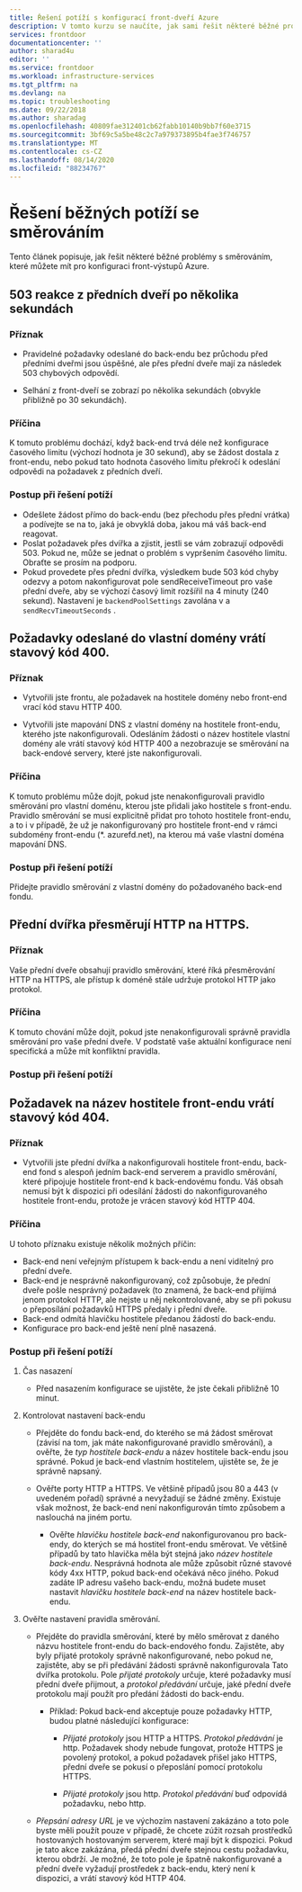 ```yaml
---
title: Řešení potíží s konfigurací front-dveří Azure
description: V tomto kurzu se naučíte, jak sami řešit některé běžné problémy, které se dají pro vaše přední dveře vytvářet.
services: frontdoor
documentationcenter: ''
author: sharad4u
editor: ''
ms.service: frontdoor
ms.workload: infrastructure-services
ms.tgt_pltfrm: na
ms.devlang: na
ms.topic: troubleshooting
ms.date: 09/22/2018
ms.author: sharadag
ms.openlocfilehash: 40809fae312401cb62fabb10140b9bb7f60e3715
ms.sourcegitcommit: 3bf69c5a5be48c2c7a979373895b4fae3f746757
ms.translationtype: MT
ms.contentlocale: cs-CZ
ms.lasthandoff: 08/14/2020
ms.locfileid: "88234767"
---
```

# <a name="troubleshooting-common-routing-issues"></a>Řešení běžných potíží se směrováním

Tento článek popisuje, jak řešit některé běžné problémy s směrováním, které můžete mít pro konfiguraci front-výstupů Azure.

## <a name="503-response-from-front-door-after-a-few-seconds"></a>503 reakce z předních dveří po několika sekundách

### <a name="symptom"></a>Příznak

- Pravidelné požadavky odeslané do back-endu bez průchodu před předními dveřmi jsou úspěšné, ale přes přední dveře mají za následek 503 chybových odpovědí.

- Selhání z front-dveří se zobrazí po několika sekundách (obvykle přibližně po 30 sekundách).

### <a name="cause"></a>Příčina

K tomuto problému dochází, když back-end trvá déle než konfigurace časového limitu (výchozí hodnota je 30 sekund), aby se žádost dostala z front-endu, nebo pokud tato hodnota časového limitu překročí k odeslání odpovědi na požadavek z předních dveří. 

### <a name="troubleshooting-steps"></a>Postup při řešení potíží

- Odešlete žádost přímo do back-endu (bez přechodu přes přední vrátka) a podívejte se na to, jaká je obvyklá doba, jakou má váš back-end reagovat.
- Poslat požadavek přes dvířka a zjistit, jestli se vám zobrazují odpovědi 503. Pokud ne, může se jednat o problém s vypršením časového limitu. Obraťte se prosím na podporu.
- Pokud provedete přes přední dvířka, výsledkem bude 503 kód chyby odezvy a potom nakonfigurovat pole sendReceiveTimeout pro vaše přední dveře, aby se výchozí časový limit rozšířil na 4 minuty (240 sekund). Nastavení je `backendPoolSettings` zavolána v a `sendRecvTimeoutSeconds` . 

## <a name="requests-sent-to-the-custom-domain-returns-400-status-code"></a>Požadavky odeslané do vlastní domény vrátí stavový kód 400.

### <a name="symptom"></a>Příznak

- Vytvořili jste frontu, ale požadavek na hostitele domény nebo front-end vrací kód stavu HTTP 400.

- Vytvořili jste mapování DNS z vlastní domény na hostitele front-endu, kterého jste nakonfigurovali. Odesláním žádosti o název hostitele vlastní domény ale vrátí stavový kód HTTP 400 a nezobrazuje se směrování na back-endové servery, které jste nakonfigurovali.

### <a name="cause"></a>Příčina

K tomuto problému může dojít, pokud jste nenakonfigurovali pravidlo směrování pro vlastní doménu, kterou jste přidali jako hostitele s front-endu. Pravidlo směrování se musí explicitně přidat pro tohoto hostitele front-endu, a to i v případě, že už je nakonfigurovaný pro hostitele front-end v rámci subdomény front-endu (*. azurefd.net), na kterou má vaše vlastní doména mapování DNS.

### <a name="troubleshooting-steps"></a>Postup při řešení potíží

Přidejte pravidlo směrování z vlastní domény do požadovaného back-end fondu.

## <a name="front-door-is-not-redirecting-http-to-https"></a>Přední dvířka přesměrují HTTP na HTTPS.

### <a name="symptom"></a>Příznak

Vaše přední dveře obsahují pravidlo směrování, které říká přesměrování HTTP na HTTPS, ale přístup k doméně stále udržuje protokol HTTP jako protokol.

### <a name="cause"></a>Příčina

K tomuto chování může dojít, pokud jste nenakonfigurovali správně pravidla směrování pro vaše přední dveře. V podstatě vaše aktuální konfigurace není specifická a může mít konfliktní pravidla.

### <a name="troubleshooting-steps"></a>Postup při řešení potíží

## <a name="request-to-frontend-hostname-returns-404-status-code"></a>Požadavek na název hostitele front-endu vrátí stavový kód 404.

### <a name="symptom"></a>Příznak

- Vytvořili jste přední dvířka a nakonfigurovali hostitele front-endu, back-end fond s alespoň jedním back-end serverem a pravidlo směrování, které připojuje hostitele front-end k back-endovému fondu. Váš obsah nemusí být k dispozici při odesílání žádosti do nakonfigurovaného hostitele front-endu, protože je vrácen stavový kód HTTP 404.

### <a name="cause"></a>Příčina

U tohoto příznaku existuje několik možných příčin:

- Back-end není veřejným přístupem k back-endu a není viditelný pro přední dveře.
- Back-end je nesprávně nakonfigurovaný, což způsobuje, že přední dveře pošle nesprávný požadavek (to znamená, že back-end přijímá jenom protokol HTTP, ale nejste u něj nekontrolované, aby se při pokusu o přeposílání požadavků HTTPS předaly i přední dveře.
- Back-end odmítá hlavičku hostitele předanou žádostí do back-endu.
- Konfigurace pro back-end ještě není plně nasazená.

### <a name="troubleshooting-steps"></a>Postup při řešení potíží

1. Čas nasazení
   - Před nasazením konfigurace se ujistěte, že jste čekali přibližně 10 minut.

2. Kontrolovat nastavení back-endu
    - Přejděte do fondu back-end, do kterého se má žádost směrovat (závisí na tom, jak máte nakonfigurované pravidlo směrování), a ověřte, že _typ hostitele back-endu_ a název hostitele back-endu jsou správné. Pokud je back-end vlastním hostitelem, ujistěte se, že je správně napsaný. 

    - Ověřte porty HTTP a HTTPS. Ve většině případů jsou 80 a 443 (v uvedeném pořadí) správné a nevyžadují se žádné změny. Existuje však možnost, že back-end není nakonfigurován tímto způsobem a naslouchá na jiném portu.

        - Ověřte _hlavičku hostitele back-end_ nakonfigurovanou pro back-endy, do kterých se má hostitel front-endu směrovat. Ve většině případů by tato hlavička měla být stejná jako _název hostitele back-endu_. Nesprávná hodnota ale může způsobit různé stavové kódy 4xx HTTP, pokud back-end očekává něco jiného. Pokud zadáte IP adresu vašeho back-endu, možná budete muset nastavit _hlavičku hostitele back-end_ na název hostitele back-endu.


3. Ověřte nastavení pravidla směrování.
    - Přejděte do pravidla směrování, které by mělo směrovat z daného názvu hostitele front-endu do back-endového fondu. Zajistěte, aby byly přijaté protokoly správně nakonfigurované, nebo pokud ne, zajistěte, aby se při předávání žádosti správně nakonfigurovala Tato dvířka protokolu. Pole _přijaté protokoly_ určuje, které požadavky musí přední dveře přijmout, a _protokol předávání_ určuje, jaké přední dveře protokolu mají použít pro předání žádosti do back-endu.
         - Příklad: Pokud back-end akceptuje pouze požadavky HTTP, budou platné následující konfigurace:
            - _Přijaté protokoly_ jsou HTTP a HTTPS. _Protokol předávání_ je http. Požadavek shody nebude fungovat, protože HTTPS je povolený protokol, a pokud požadavek přišel jako HTTPS, přední dveře se pokusí o přeposlání pomocí protokolu HTTPS.

            - _Přijaté protokoly_ jsou http. _Protokol předávání_ buď odpovídá požadavku, nebo http.

    - _Přepsání adresy URL_ je ve výchozím nastavení zakázáno a toto pole byste měli použít pouze v případě, že chcete zúžit rozsah prostředků hostovaných hostovaným serverem, které mají být k dispozici. Pokud je tato akce zakázána, předá přední dveře stejnou cestu požadavku, kterou obdrží. Je možné, že toto pole je špatně nakonfigurované a přední dveře vyžadují prostředek z back-endu, který není k dispozici, a vrátí stavový kód HTTP 404.

